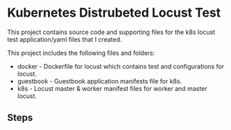 # Kubernetes Distrubeted Locust Test

This project contains source code and supporting files for the k8s locust test application/yaml files that I created.

This project includes the following files and folders:

- docker - Dockerfile for locust which contains test and configurations for locust.
- guestbook - Guestbook application manifests file for k8s.
- k8s - Locust master & worker manifest files for worker and master locust.





## Steps 




